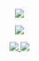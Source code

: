 <p align="center">
  <a href="https://github.com/Jun-Hua-Lee">
    <img src="https://readme-typing-svg.herokuapp.com?font=Oxanium&size=30&pause=1000&color=0000FF&center=true&vCenter=true&repeat=false&width=435&height=38&lines=%F0%9F%91%8BHi%2C+I'm+Jun+Hua!" /></a>
</p>

<p align="center">
  <a href="https://github.com/Jun-Hua-Lee">
    <img src="https://readme-typing-svg.herokuapp.com?font=Oxanium&size=30&pause=1000&color=0000FF&center=true&vCenter=true&width=485&height=38&lines=A+Computer+Engineering+Student;Passionate+about+Cyber+Security" /></a>
</p>

<div align="center"> 
  <a href="https://linkedin.com/in/jun-hua-lee" target="_blank">
    <img src="https://img.shields.io/badge/LinkedIn-0077B5?style=for-the-badge&logo=linkedin&logoColor=white" target="_blank" />
  </a>
  <a href="https://jun-hua-lee.github.io" target="_blank">
     <img src="https://img.shields.io/badge/Portfolio-06402B?style=for-the-badge&logo=googledocs&logoColor=white" target="_blank" />
  </a>
</div>

